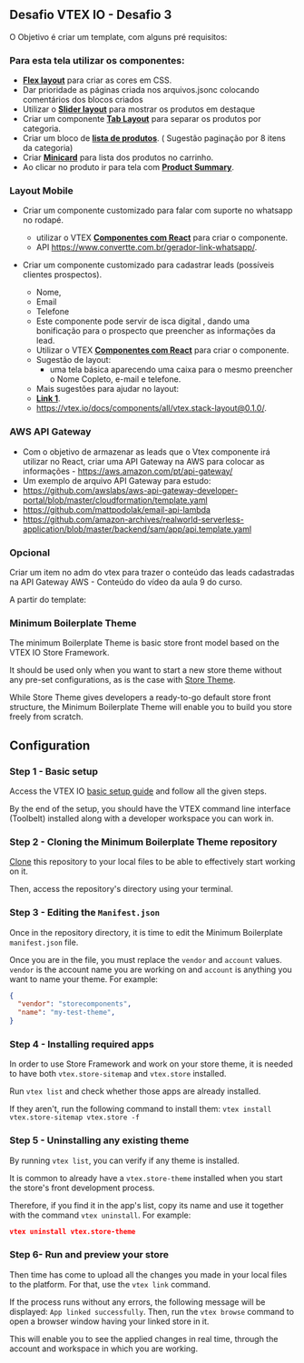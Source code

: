 ## Desafio VTEX IO - Desafio 3

O Objetivo é criar um template, com alguns pré requisitos:

### Para esta tela utilizar os componentes:

* **[Flex layout](https://vtex.io/docs/components/all/vtex.flex-layout@0.17.0/)** para criar as cores em CSS.
* Dar prioridade as páginas criada nos arquivos.jsonc colocando comentários dos blocos criados
* Utilizar o **[Slider layout](https://vtex.io/docs/app/vtex.slider-layout)** para mostrar os produtos em destaque 
* Criar um componente **[Tab Layout](https://vtex.io/docs/components/all/vtex.tab-layout@0.4.3/)** para separar os produtos por categoria.
* Criar um bloco de **[lista de produtos](https://vtex.io/docs/app/vtex.product-list@0.31.0/)**. ( Sugestão paginação por 8 itens da categoria)
* Criar **[Minicard](https://vtex.io/docs/components/content-blocks/vtex.minicart@2.60.0/)** para lista dos produtos no carrinho.
* Ao clicar no produto ir para tela com **[Product Summary](https://vtex.io/docs/components/all/vtex.product-summary@2.53.0/)**.

### Layout Mobile

* Criar um componente customizado para falar com suporte no whatsapp no rodapé.
    * utilizar o VTEX **[Componentes com React](https://vtex.io/docs/components/all/vtex.store-components@3.150.0/)** para criar o componente.
    * API https://www.convertte.com.br/gerador-link-whatsapp/.

* Criar um componente customizado para cadastrar leads (possíveis clientes prospectos).
    * Nome,
    * Email
    * Telefone
    * Este componente pode servir de isca digital , dando uma bonificação para o prospecto que preencher as informações da lead.
    * Utilizar o VTEX **[Componentes com React](https://vtex.io/docs/components/all/vtex.store-components@3.150.0/)** para criar o componente.
    * Sugestão de layout:
        * uma tela básica aparecendo uma caixa para o mesmo preencher o Nome Copleto, e-mail e telefone.
    * Mais sugestões para ajudar no layout:
    * **[Link 1](https://vtex.io/docs/getting-started/desenvolva-componentes-usando-vtex-io-e-react/5/)**.
    * https://vtex.io/docs/components/all/vtex.stack-layout@0.1.0/.

### AWS API Gateway

* Com o objetivo de armazenar as leads que o Vtex componente irá utilizar no React, criar uma API Gateway na AWS para colocar as informações - https://aws.amazon.com/pt/api-gateway/
* Um exemplo de arquivo API Gateway para estudo:
* https://github.com/awslabs/aws-api-gateway-developer-portal/blob/master/cloudformation/template.yaml
* https://github.com/mattpodolak/email-api-lambda
* https://github.com/amazon-archives/realworld-serverless-application/blob/master/backend/sam/app/api.template.yaml

### Opcional

Criar um item no adm do vtex para trazer o conteúdo das leads cadastradas na API Gateway AWS - Conteúdo do vídeo da aula 9 do curso.

A partir do template:

### Minimum Boilerplate Theme

The minimum Boilerplate Theme is basic store front model based on the VTEX IO Store Framework.

It should be used only when you want to start a new store theme without any pre-set configurations, as is the case with [Store Theme](https://github.com/vtex-apps/store-theme). 

While Store Theme gives developers a ready-to-go default store front structure, the Minimum Boilerplate Theme will enable you to build you store freely from scratch.

## Configuration

### Step 1 -  Basic setup

Access the VTEX IO [basic setup guide](https://vtex.io/docs/getting-started/build-stores-with-store-framework/1) and follow all the given steps. 

By the end of the setup, you should have the VTEX command line interface (Toolbelt) installed along with a developer workspace you can work in.

### Step 2 - Cloning the Minimum Boilerplate Theme repository

[Clone](https://help.github.com/en/github/creating-cloning-and-archiving-repositories/cloning-a-repository) this repository to your local files to be able to effectively start working on it.

Then, access the repository's directory using your terminal. 

### Step 3 - Editing the `Manifest.json`

Once in the repository directory, it is time to edit the Minimum Boilerplate `manifest.json` file. 

Once you are in the file, you must replace the `vendor` and `account` values. `vendor` is the account name you are working on and `account` is anything you want to name your theme. For example:

```json
{
  "vendor": "storecomponents",
  "name": "my-test-theme",
}
```

### Step 4 -  Installing required apps

In order to use Store Framework and work on your store theme, it is needed to have both `vtex.store-sitemap` and `vtex.store` installed.

Run  `vtex list`  and check whether those apps are already installed. 

If they aren't, run the following command to install them: `vtex install vtex.store-sitemap vtex.store -f`

### Step 5 -  Uninstalling any existing theme

By running `vtex list`,  you can verify if any theme is installed.

It is common to already have a `vtex.store-theme`  installed when you start the store's front development process. 

Therefore, if you find it in the app's list, copy its name and use it together with the command `vtex uninstall`. For example:

```json
vtex uninstall vtex.store-theme
```

### Step 6- Run and preview your store

Then time has come to upload all the changes you made in your local files to the platform. For that, use the `vtex link` command. 

If the process runs without any errors, the following message will be displayed: `App linked successfully`. Then, run the `vtex browse` command to open a browser window having your linked store in it.

This will enable you to see the applied changes in real time, through the account and workspace in which you are working.
